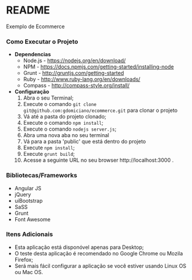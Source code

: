 # README #

Exemplo de Ecommerce

### Como Executar o Projeto ###

* **Dependencias**
	* Node.js - https://nodejs.org/en/download/
	* NPM - https://docs.npmjs.com/getting-started/installing-node
	* Grunt - http://gruntjs.com/getting-started
	* Ruby - http://www.ruby-lang.org/en/downloads/
	* Compass - http://compass-style.org/install/
* **Configuração**
	1. Abra o seu Terminal;
	1. Execute o comando `git clone git@github.com:gdomiciano/ecommerce.git` para clonar o projeto
	1. Vá até a pasta do projeto clonado;
	1. Execute o comando `npm install`;
	1. Execute o comando `nodejs server.js`;
	1. Abra uma nova aba no seu terminal
	1. Vá para a pasta 'public' que está dentro do projeto
	1. Execute `npm install`;
	1. Execute `grunt build`;
	1. Acesse a seguinte URL no seu browser http://localhost:3000 .

### Bibliotecas/Frameworks ###

* Angular JS
* jQuery
* uiBootstrap
* SaSS
* Grunt
* Font Awesome

### Itens Adicionais ###

* Esta aplicação está disponóvel apenas para Desktop;
* O teste desta aplicação é recomendado no Google Chrome ou Mozila Firefox;
* Será mais fácil configurar a aplicação se você estiver usando Linux OS ou Mac OS.